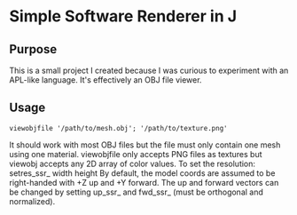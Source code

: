 # Simple Software Renderer in J
## Purpose
This is a small project I created because I was curious to experiment with an APL-like language. It's effectively an OBJ file viewer.
## Usage
    viewobjfile '/path/to/mesh.obj'; '/path/to/texture.png'
It should work with most OBJ files but the file must only contain one mesh using one material. viewobjfile only accepts PNG files as textures but viewobj accepts any 2D array of color values.
To set the resolution:
    setres_ssr_ width height
By default, the model coords are assumed to be right-handed with +Z up and +Y forward. The up and forward vectors can be changed by setting up_ssr_ and fwd_ssr_ (must be orthogonal and normalized).
